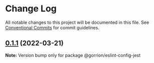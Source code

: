 # Change Log

All notable changes to this project will be documented in this file.
See [Conventional Commits](https://conventionalcommits.org) for commit guidelines.

## [0.1.1](https://github.com/gorrion-io/eslint/compare/@gorrion/eslint-config-jest@0.1.0...@gorrion/eslint-config-jest@0.1.1) (2022-03-21)

**Note:** Version bump only for package @gorrion/eslint-config-jest
